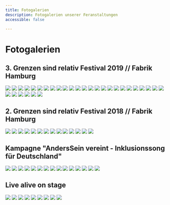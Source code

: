 ```yaml
---
title: Fotogalerien
description: Fotogalerien unserer Feranstaltungen
accessible: false

---
```

# Fotogalerien

## 3. Grenzen sind relativ Festival 2019 // Fabrik Hamburg 

<gallery>

![](/media/2020/10/img_0008.JPG)
![](/media/2020/10/img_0023.JPG)
![](/media/2020/10/img_0060.JPG)
![](/media/2020/10/img_0065.JPG)
![](/media/2020/10/img_0143.JPG)
![](/media/2020/10/img_0147.JPG)
![](/media/2020/10/img_0150.JPG)
![](/media/2020/10/img_0169.JPG)
![](/media/2020/10/img_0173.JPG)
![](/media/2020/10/img_0175.JPG)
![](/media/2020/10/img_0194.JPG)
![](/media/2020/10/img_0228.JPG)
![](/media/2020/10/img_0237.JPG)
![](/media/2020/10/img_0238.JPG)
![](/media/2020/10/img_0260.JPG)
![](/media/2020/10/img_0381.JPG)
![](/media/2020/10/img_0516.JPG)
![](/media/2020/10/img_0662.JPG)
![](/media/2020/10/img_0692.JPG)
![](/media/2020/10/img_0703.JPG)
![](/media/2020/10/img_0756.JPG)
![](/media/2020/10/img_0895.JPG)
![](/media/2020/10/img_0909.JPG)
![](/media/2020/10/img_1047.JPG)
![](/media/2020/10/img_1063.JPG)
![](/media/2020/10/img_9895.JPG)
![](/media/2020/10/img_9898.JPG)
![](/media/2020/10/img_9904.JPG)
![](/media/2020/10/img_9925.JPG)
![](/media/2020/10/img_9983.JPG)
![](/media/2020/10/img_9992.JPG)

</gallery>

## 2. Grenzen sind relativ Festival 2018 // Fabrik Hamburg

<gallery>

![](/media/2020/10/soularia_kgwfz7qg.jpeg)
![](/media/2020/10/kilez-more-feat-morgaine_-3-7ierea.jpeg)
![](/media/2020/10/sebo-kiddo-kat_0uzx28uq.jpeg)
![](/media/2020/10/jan-plewka-marco-schmedtje_rpl1llga.jpeg)
![](/media/2020/10/mate_9aywrnra.jpeg)
![](/media/2020/10/rapfugees-vs-bodyrhythm_bq0-u3ca.jpeg)
![](/media/2020/10/safar-band_zd2m3ndg.jpeg)
![](/media/2020/10/stringnbase_mbiwn0ng.jpeg)
![](/media/2020/10/klaauter-theater_y4xxkw0w.jpeg)
![](/media/2020/10/markus-riemann_ycpzyh-g.jpeg)
![](/media/2020/10/interaktive-malerei-2_zgjs-bza.jpeg)
![](/media/2020/10/interaktive-malerei_tb1g-xag.jpeg)
![](/media/2020/10/dreh-friedenssong_ih-kkv7w.jpeg)
![](/media/2020/10/infostande_mldwfd3g.jpeg)

</gallery>

## Kampagne "AndersSein vereint - Inklusionssong für Deutschland"

<gallery>

![](/media/2020/10/anderssein-vereint-massenszene1-_-foto-by-tom-roeler.jpg)
![](/media/2020/10/katrin-wulff-und-volkan-baydar-in-action-_-foto-by-stephan-olbrich.jpg)
![](/media/2020/10/lara-hahnel-_-4-inklusionsprotagonisten.jpg)
![](/media/2020/10/anderssein-vereint-crew1-_-foto-by-tom-roeler.jpg)
![](/media/2020/10/anderssein-vereint-band-_-gastsanger-_-foto-by-tom-roeler.jpg)
![](/media/2020/10/komparsen-_-foto-by-tom-roeler.jpg)
![](/media/2020/10/anderssein-vereint-_-musikvideodreh-aufbau-_-foto-by-robin-schmiedebach.jpg)
![](/media/2020/10/gastsanger-_-foto-by-tom-roeler.jpg)
![](/media/2020/10/anderssein-vereint-massenszene2-_-foto-by-tom-roeler.jpg)
![](/media/2020/10/anderssein-vereint-massenszene3-_-foto-by-tom-roeler.jpg)
![](/media/2020/10/anderssein-vereint-begegnung-michel-arriens-und-kind-_-foto-by-stephan-olbrich.jpg)
![](/media/2020/10/mischa-gohlke-band-feat-katrin-wulff-1-_-potrait-_-foto-by-tom-roeler.jpg)
![](/media/2020/10/grenzen-sind-relativ-initiator-mischa-gohlke-_-foto-by-stephan-olbrich.jpg)
![](/media/2020/10/asv-festival-_-anderssein-vereint-_-foto-by-marie-tabuena-_-online.jpg)
![](/media/2020/10/asv-festival-_-anderssein-vereint-_-foto-by-stephan-olbrich-_-online.jpg)

</gallery>

## Live alive on stage

<gallery>

![](/media/2020/10/neu1.jpg)
![](/media/2020/10/hoffenheim1.png)
![](/media/2020/10/hoffenheim2.jpg)
![](/media/2020/10/est-asv.jpg)
![](/media/2020/10/friedenssong-ptm-2017.jpg)
![](/media/2020/10/konfliktlotsentage.jpg)
![](/media/2020/10/kinder.jpg)
![](/media/2020/10/gruppenfoto.jpg)
![](/media/2020/10/talk.jpg)

</gallery>
